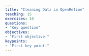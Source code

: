 ```yaml
---
title: "Cleaning Data in OpenRefine"
teaching: 15
exercises: 10
questions:
- "Key question"
objectives:
- "First objective."
keypoints:
- "First key point."
---
```

